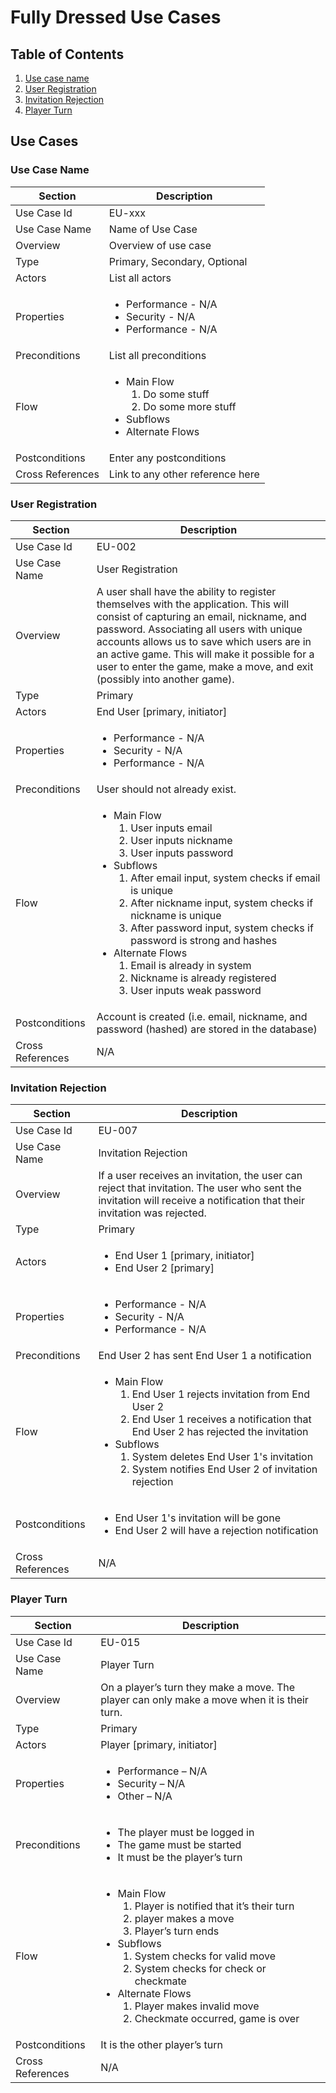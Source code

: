# Fully Dressed Use Cases
## Table of Contents
1. [Use case name](#use-case-name)
2. [User Registration](#user-registration)
3. [Invitation Rejection](#invitation-rejection)
4. [Player Turn](#player-turn)


## Use Cases
### <a name="use-case-name">Use Case Name</a>
| Section | Description |
| ------- | ----------- |
| Use Case Id | EU-xxx |
| Use Case Name | Name of Use Case |
| Overview | Overview of use case |
| Type | Primary, Secondary, Optional |
| Actors | List all actors |
| Properties | <ul><li>Performance - N/A</li><li>Security - N/A</li><li>Performance - N/A</li></ul> |
| Preconditions | List all preconditions |
| Flow | <ul><li>Main Flow<ol><li>Do some stuff</li><li>Do some more stuff</li></ol></li><li>Subflows</li><li>Alternate Flows</li></ul> |
| Postconditions | Enter any postconditions |
| Cross References | Link to any other reference here |


### <a name="user-registration">User Registration</a>
| Section | Description |
| ------- | ----------- |
| Use Case Id | EU-002 |
| Use Case Name | User Registration |
| Overview | A user shall have the ability to register themselves with the application. This will consist of capturing an email, nickname, and password. Associating all users with unique accounts allows us to save which users are in an active game. This will make it possible for a user to enter the game, make a move, and exit (possibly into another game). |
| Type | Primary |
| Actors | End User [primary, initiator] |
| Properties | <ul><li>Performance - N/A</li><li>Security - N/A</li><li>Performance - N/A</li></ul> |
| Preconditions | User should not already exist. |
| Flow | <ul><li>Main Flow<ol><li>User inputs email</li><li>User inputs nickname</li><li>User inputs password</li></ol></li><li>Subflows<ol><li>After email input, system checks if email is unique</li><li>After nickname input, system checks if nickname is unique</li><li>After password input, system checks if password is strong and hashes</li></ol></li><li>Alternate Flows<ol><li>Email is already in system</li><li>Nickname is already registered</li><li>User inputs weak password</li></ol></li></ul> |
| Postconditions | Account is created (i.e. email, nickname, and password (hashed) are stored in the database) |
| Cross References | N/A|

 ### <a name="invitation-rejection">Invitation Rejection</a>
| Section | Description |
| ------- | ----------- |
| Use Case Id | EU-007 |
| Use Case Name | Invitation Rejection |
| Overview | If a user receives an invitation, the user can reject that invitation. The user who sent the invitation will receive a notification that their invitation was rejected. |
| Type | Primary |
| Actors | <ul><li>End User 1 [primary, initiator]</li><li>End User 2 [primary]</li> |
| Properties | <ul><li>Performance - N/A</li><li>Security - N/A</li><li>Performance - N/A</li></ul> |
| Preconditions | End User 2 has sent End User 1 a notification |
| Flow | <ul><li>Main Flow<ol><li>End User 1 rejects invitation from End User 2</li><li>End User 1 receives a notification that End User 2 has rejected the invitation</li></ol></li><li>Subflows<ol><li>System deletes End User 1's invitation</li><li>System notifies End User 2 of invitation rejection</li></ol></li></ul> |
| Postconditions | <ul><li>End User 1's invitation will be gone</li><li>End User 2 will have a rejection notification</li></ul> |
| Cross References | N/A |

### <a name="player-turn">Player Turn</a>
| Section | Description |
| ------- | ----------- |
| Use Case Id | EU-015 |
| Use Case Name | Player Turn |
| Overview | On a player’s turn they make a move. The player can only make a move when it is their turn. |
| Type | Primary|
| Actors | Player [primary, initiator] |
| Properties | <ul><li>Performance – N/A</li><li>Security – N/A</li><li>Other – N/A</li></ul> |
| Preconditions | <ul><li>The player must be logged in</li><li>The game must be started </li><li>It must be the player’s turn</li> |
| Flow | <ul><li>Main Flow<ol><li>Player is notified that it’s their turn</li><li>player makes a move </li><li>Player’s turn ends</li></ol></li><li>Subflows<ol><li>System checks for valid move</li><li>System checks for check or checkmate</li></ol></li> <li>Alternate Flows<ol><li>Player makes invalid move</li><li>Checkmate occurred, game is over</li></ol></li></ul> |
| Postconditions | It is the other player’s turn |
| Cross References | N/A |

